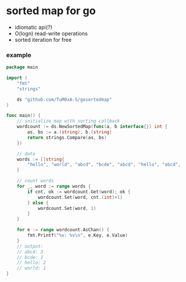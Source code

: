 # sorted map for go

* idiomatic api(?)
* O(logn) read-write operations
* sorted iteration for free

### example
```go
package main

import (
	"fmt"
	"strings"

	ds "github.com/TuM0xA-S/gosortedmap"
)

func main() {
	// initialize map with sorting callback
	wordcount := ds.NewSortedMap(func(a, b interface{}) int {
		as, bs := a.(string), b.(string)
		return strings.Compare(as, bs)
	})

	// data
	words := []string{
		"hello", "world", "abcd", "bcde", "abcd", "hello", "abcd",
	}

	// count words
	for _, word := range words {
		if cnt, ok := wordcount.Get(word); ok {
			wordcount.Set(word, cnt.(int)+1)
		} else {
			wordcount.Set(word, 1)
		}
	}

	for e := range wordcount.AsChan() {
		fmt.Printf("%v: %v\n", e.Key, e.Value)
	}
	// output:
	// abcd: 3
	// bcde: 1
	// hello: 2
	// world: 1
}


```
